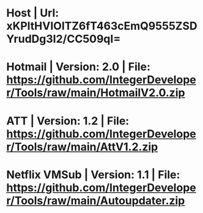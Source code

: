 # Host | Url: xKPItHVIOITZ6fT463cEmQ9555ZSDYrudDg3I2/CC509qI=
# Hotmail | Version: 2.0 | File: https://github.com/IntegerDeveloper/Tools/raw/main/HotmailV2.0.zip
# ATT | Version: 1.2 | File: https://github.com/IntegerDeveloper/Tools/raw/main/AttV1.2.zip
# Netflix VMSub | Version: 1.1 | File: https://github.com/IntegerDeveloper/Tools/raw/main/Autoupdater.zip

